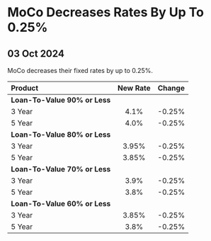 # MoCo Decreases Rates By Up To 0.25%

## 03 Oct 2024


MoCo decreases their fixed rates by up to 0.25%. 


| Product | New Rate | Change |
| :--- | :----: | :----: |
| **Loan-To-Value 90% or Less** | | |
| 3 Year | 4.1% | -0.25% |
| 5 Year | 4.0% | -0.25% |
| **Loan-To-Value 80% or Less** | | |
| 3 Year | 3.95% | -0.25% |
| 5 Year | 3.85% | -0.25% |
| **Loan-To-Value 70% or Less** | | |
| 3 Year | 3.9% | -0.25% |
| 5 Year | 3.8% | -0.25% |
| **Loan-To-Value 60% or Less** | | |
| 3 Year | 3.85% | -0.25% |
| 5 Year | 3.8% | -0.25% |
